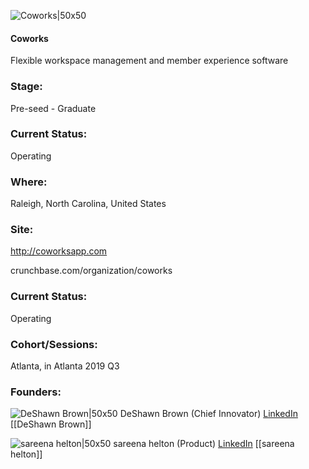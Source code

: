 

![Coworks|50x50](https://apimg.techstars.com/connect/images/image_files/5d1611dfa36c112d36000061/original/coworksLogoTransparentBkgd.jpg)

#### Coworks
Flexible workspace management and member experience software

### Stage: 
Pre-seed - Graduate 

### Current Status: 
Operating

### Where:
Raleigh, North Carolina, United States

### Site:
http://coworksapp.com



crunchbase.com/organization/coworks

### Current Status: 
Operating

### Cohort/Sessions: 
Atlanta, in Atlanta 2019 Q3

### Founders: 

![DeShawn Brown|50x50](https://apimg.techstars.com/connect/images/image_files/5d160f2da36c112d3600005f/original/Headshot.jpg) DeShawn Brown (Chief Innovator) [LinkedIn](https://linkedin.com/in/deshawn-brown-6691412a) [[DeShawn Brown]]

![sareena helton|50x50]() sareena helton (Product) [LinkedIn](https://) [[sareena helton]]



